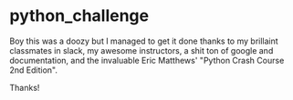 # python_challenge
Boy this was a doozy but I managed to get it done thanks to my brillaint classmates in slack, my awesome instructors, a shit ton of google and documentation, and the invaluable Eric Matthews' "Python Crash Course 2nd Edition".

Thanks!
